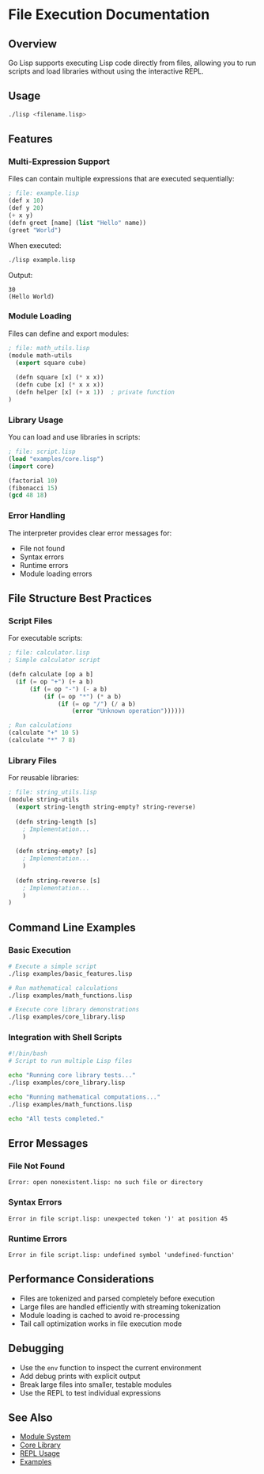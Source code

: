 # File Execution Documentation

## Overview
Go Lisp supports executing Lisp code directly from files, allowing you to run scripts and load libraries without using the interactive REPL.

## Usage
```bash
./lisp <filename.lisp>
```

## Features

### Multi-Expression Support
Files can contain multiple expressions that are executed sequentially:

```lisp
; file: example.lisp
(def x 10)
(def y 20)
(+ x y)
(defn greet [name] (list "Hello" name))
(greet "World")
```

When executed:
```bash
./lisp example.lisp
```

Output:
```
30
(Hello World)
```

### Module Loading
Files can define and export modules:

```lisp
; file: math_utils.lisp
(module math-utils
  (export square cube)
  
  (defn square [x] (* x x))
  (defn cube [x] (* x x x))
  (defn helper [x] (+ x 1))  ; private function
)
```

### Library Usage
You can load and use libraries in scripts:

```lisp
; file: script.lisp
(load "examples/core.lisp")
(import core)

(factorial 10)
(fibonacci 15)
(gcd 48 18)
```

### Error Handling
The interpreter provides clear error messages for:
- File not found
- Syntax errors
- Runtime errors
- Module loading errors

## File Structure Best Practices

### Script Files
For executable scripts:
```lisp
; file: calculator.lisp
; Simple calculator script

(defn calculate [op a b]
  (if (= op "+") (+ a b)
      (if (= op "-") (- a b)
          (if (= op "*") (* a b)
              (if (= op "/") (/ a b)
                  (error "Unknown operation"))))))

; Run calculations
(calculate "+" 10 5)
(calculate "*" 7 8)
```

### Library Files
For reusable libraries:
```lisp
; file: string_utils.lisp
(module string-utils
  (export string-length string-empty? string-reverse)
  
  (defn string-length [s]
    ; Implementation...
    )
    
  (defn string-empty? [s]
    ; Implementation...
    )
    
  (defn string-reverse [s]
    ; Implementation...
    )
)
```

## Command Line Examples

### Basic Execution
```bash
# Execute a simple script
./lisp examples/basic_features.lisp

# Run mathematical calculations
./lisp examples/math_functions.lisp

# Execute core library demonstrations
./lisp examples/core_library.lisp
```

### Integration with Shell Scripts
```bash
#!/bin/bash
# Script to run multiple Lisp files

echo "Running core library tests..."
./lisp examples/core_library.lisp

echo "Running mathematical computations..."
./lisp examples/math_functions.lisp

echo "All tests completed."
```

## Error Messages

### File Not Found
```
Error: open nonexistent.lisp: no such file or directory
```

### Syntax Errors
```
Error in file script.lisp: unexpected token ')' at position 45
```

### Runtime Errors
```
Error in file script.lisp: undefined symbol 'undefined-function'
```

## Performance Considerations
- Files are tokenized and parsed completely before execution
- Large files are handled efficiently with streaming tokenization
- Module loading is cached to avoid re-processing
- Tail call optimization works in file execution mode

## Debugging
- Use the `env` function to inspect the current environment
- Add debug prints with explicit output
- Break large files into smaller, testable modules
- Use the REPL to test individual expressions

## See Also
- [Module System](modules.md)
- [Core Library](core_library.md)
- [REPL Usage](repl.md)
- [Examples](examples.md)
